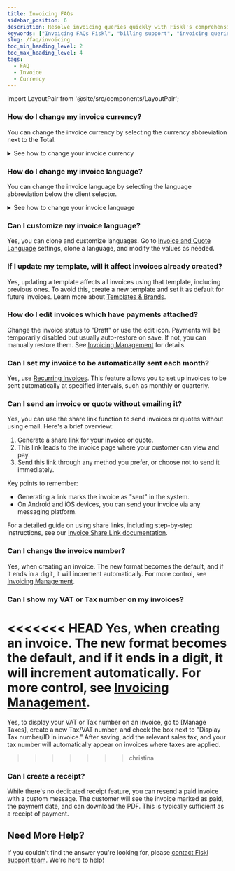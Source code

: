 ```yaml
---
title: Invoicing FAQs
sidebar_position: 6
description: Resolve invoicing queries quickly with Fiskl's comprehensive FAQs. Ensure smooth billing processes and improve cash flow management.
keywords: ["Invoicing FAQs Fiskl", "billing support", "invoicing queries", "small business invoicing"]
slug: /faq/invoicing
toc_min_heading_level: 2
toc_max_heading_level: 4
tags:
  - FAQ
  - Invoice
  - Currency
---
```


import LayoutPair from '@site/src/components/LayoutPair';

### How do I change my invoice currency?

You can change the invoice currency by selecting the currency abbreviation next to the Total.

<details>
<summary>See how to change your invoice currency</summary>
 <LayoutPair imageUrl="https://demo.fiskl.com/e/cm0b8rv8k0001l30cz0nurfac/tour/" useExpander={false}>

#### Within the invoice

1. Create or edit an invoice
2. Select your client
3. Choose the currency (Currency abbreviation next to the **Total**)
4. Select the currency you want

#### Client default
1. You can set a default currency on your [Client](/docs/core-features/clients) profile
2. Selecting a client with a different currency will automatically change your invoice currency
 </LayoutPair>
</details>

### How do I change my invoice language?

You can change the invoice language by selecting the language abbreviation below the client selector.

<details>
<summary>See how to change your invoice language</summary>
 <LayoutPair imageUrl="https://demo.fiskl.com/e/cm0baxqmm0021l10cu4ejme9i/tour" useExpander={false}>

#### Within the invoice
1. Create or edit an invoice
2. Select the language symbol near the client selector
3. Choose the desired language

#### Language default
1. You can set a default language in your [Invoice and Quote](../Settings-Configurations/invoice-and-quote-settings.md) settings
2. You can also customize your languages
 </LayoutPair>
</details>

### Can I customize my invoice language?

Yes, you can clone and customize languages. Go to [Invoice and Quote Language](/docs/settings/invoice-quote-settings#custom-language-cloning) settings, clone a language, and modify the values as needed.

### If I update my template, will it affect invoices already created?

Yes, updating a template affects all invoices using that template, including previous ones. To avoid this, create a new template and set it as default for future invoices. Learn more about [Templates & Brands](/docs/settings/template-brand-settings).


### How do I edit invoices which have payments attached?

Change the invoice status to "Draft" or use the edit icon. Payments will be temporarily disabled but usually auto-restore on save. If not, you can manually restore them. See [Invoicing Management](/docs/core-features/invoicing/invoice-management) for details.

### Can I set my invoice to be automatically sent each month?

Yes, use [Recurring Invoices](/docs/core-features/invoicing/recurring/creating-recurring-invoices). This feature allows you to set up invoices to be sent automatically at specified intervals, such as monthly or quarterly.

### Can I send an invoice or quote without emailing it?

Yes, you can use the share link function to send invoices or quotes without using email. Here's a brief overview:

1. Generate a share link for your invoice or quote.
1. This link leads to the invoice page where your customer can view and pay.
1. Send this link through any method you prefer, or choose not to send it immediately.

Key points to remember:

- Generating a link marks the invoice as "sent" in the system.
- On Android and iOS devices, you can send your invoice via any messaging platform.

For a detailed guide on using share links, including step-by-step instructions, see our [Invoice Share Link documentation](/docs/core-features/invoicing/sending-invoices#share-link).

### Can I change the invoice number?

Yes, when creating an invoice. The new format becomes the default, and if it ends in a digit, it will increment automatically. For more control, see [Invoicing Management](/docs/core-features/invoicing/invoice-management).

### Can I show my VAT or Tax number on my invoices?

<<<<<<< HEAD
Yes, when creating an invoice. The new format becomes the default, and if it ends in a digit, it will increment automatically. For more control, see [Invoicing Management](/docs/core-features/invoicing/invoice-management).
=======
Yes, to display your VAT or Tax number on an invoice, go to [Manage Taxes], create a new Tax/VAT number, and check the box next to "Display Tax number/ID in invoice." After saving, add the relevant sales tax, and your tax number will automatically appear on invoices where taxes are applied.
>>>>>>> christina

### Can I create a receipt?

While there's no dedicated receipt feature, you can resend a paid invoice with a custom message. The customer will see the invoice marked as paid, the payment date, and can download the PDF. This is typically sufficient as a receipt of payment.

## Need More Help?

If you couldn't find the answer you're looking for, please [contact Fiskl support team](mailto:support@fiskl.com). We're here to help!
